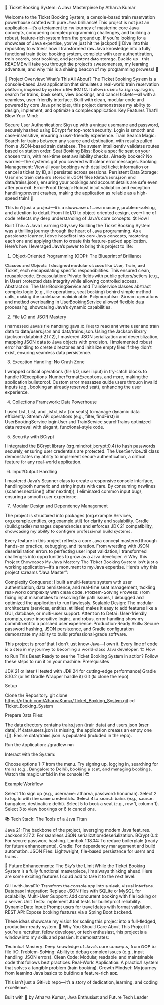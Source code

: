 🚂 Ticket Booking System: A Java Masterpiece by Atharva Kumar

Welcome to the Ticket Booking System, a console-based train reservation powerhouse crafted with pure Java brilliance! This project is not just an application—it’s a testament to my journey of mastering core Java concepts, conquering complex programming challenges, and building a robust, feature-rich system from the ground up. If you’re looking for a showcase of Java expertise, you’ve just hit the jackpot! 🎉
Dive into this repository to witness how I transformed raw Java knowledge into a fully functional train ticket booking system, complete with user authentication, train search, seat booking, and persistent data storage. Buckle up—this README will take you through the project’s awesomeness, my learning adventure, and why this is a shining beacon of my programming prowess! 🚀

🌟 Project Overview: What’s This All About?
The Ticket Booking System is a console-based Java application that simulates a real-world train reservation platform, inspired by systems like IRCTC. It allows users to sign up, log in, search for trains, book seats, view bookings, and cancel tickets—all with a seamless, user-friendly interface. Built with clean, modular code and powered by core Java principles, this project demonstrates my ability to design, implement, and optimize a complex application.
Key Features That’ll Blow Your Mind:

Secure User Authentication: Sign up with a unique username and password, securely hashed using BCrypt for top-notch security. Login is smooth and case-insensitive, ensuring a user-friendly experience.
Train Search Magic: Search for trains between any source and destination, with results pulled from a JSON-based train database. The system intelligently validates routes based on station order.
Seat Booking Bliss: Book a specific seat on your chosen train, with real-time seat availability checks. Already booked? No worries—the system’s got you covered with clear error messages.
Booking Management: View all your bookings with detailed ticket information or cancel a ticket by ID, all persisted across sessions.
Persistent Data Storage: User and train data are stored in JSON files (data/users.json and data/trains.json), ensuring your bookings and account details are safe even after you exit.
Error-Proof Design: Robust input validation and exception handling prevent crashes, making the application as reliable as a high-speed train! 🚄

This isn’t just a project—it’s a showcase of Java mastery, problem-solving, and attention to detail. From file I/O to object-oriented design, every line of code reflects my deep understanding of Java’s core concepts.
🛠️ How I Built This: A Java Learning Odyssey
Building the Ticket Booking System was a thrilling journey through the heart of Java programming. As a passionate learner, I dove headfirst into core Java concepts, mastering each one and applying them to create this feature-packed application. Here’s how I leveraged Java’s power to bring this project to life:
1. Object-Oriented Programming (OOP): The Blueprint of Brilliance

Classes and Objects: I designed modular classes like User, Train, and Ticket, each encapsulating specific responsibilities. This ensured clean, reusable code.
Encapsulation: Private fields with public getters/setters (e.g., in User) protected data integrity while allowing controlled access.
Abstraction: The UserBookingService and TrainService classes abstract complex logic (e.g., file operations, seat booking) behind simple method calls, making the codebase maintainable.
Polymorphism: Stream operations and method overloading in UserBookingService allowed flexible data processing, showcasing Java’s dynamic capabilities.

2. File I/O and JSON Mastery

I harnessed Java’s file handling (java.io.File) to read and write user and train data to data/users.json and data/trains.json.
Using the Jackson library (jackson-databind:2.17.2), I mastered JSON serialization and deserialization, mapping JSON data to Java objects with precision.
I implemented robust error handling to create directories and initialize empty files if they didn’t exist, ensuring seamless data persistence.

3. Exception Handling: No Crash Zone

I wrapped critical operations (file I/O, user input) in try-catch blocks to handle IOExceptions, NumberFormatExceptions, and more, making the application bulletproof.
Custom error messages guide users through invalid inputs (e.g., booking an already reserved seat), enhancing the user experience.

4. Collections Framework: Data Powerhouse

I used List<User>, List<Train>, and List<List<Integer>> (for seats) to manage dynamic data efficiently.
Stream API operations (e.g., filter, findFirst) in UserBookingService.loginUser and TrainService.searchTrains optimized data retrieval with elegant, functional-style code.

5. Security with BCrypt

I integrated the BCrypt library (org.mindrot:jbcrypt:0.4) to hash passwords securely, ensuring user credentials are protected.
The UserServiceUtil class demonstrates my ability to implement secure authentication, a critical feature for any real-world application.

6. Input/Output Handling

I mastered Java’s Scanner class to create a responsive console interface, handling both numeric and string inputs with care.
By consuming newlines (scanner.nextLine() after nextInt()), I eliminated common input bugs, ensuring a smooth user experience.

7. Modular Design and Dependency Management

The project is structured into packages (org.example.Services, org.example.entities, org.example.util) for clarity and scalability.
Gradle (build.gradle) manages dependencies and enforces JDK 21 compatibility, showcasing my ability to configure professional build systems.

Every feature in this project reflects a core Java concept mastered through hands-on practice, debugging, and iteration. From wrestling with JSON deserialization errors to perfecting user input validation, I transformed challenges into opportunities to grow as a Java developer.
🔥 Why This Project Showcases My Java Mastery
The Ticket Booking System isn’t just a working application—it’s a monument to my Java expertise. Here’s why this project screams “Java Master”:

Complexity Conquered: I built a multi-feature system with user authentication, data persistence, and real-time seat management, tackling real-world complexity with clean code.
Problem-Solving Prowess: From fixing input mismatches to resolving file path issues, I debugged and optimized the application to run flawlessly.
Scalable Design: The modular architecture (services, entities, utilities) makes it easy to add features like a GUI, database, or multi-user support.
Attention to Detail: User-friendly prompts, case-insensitive logins, and robust error handling show my commitment to a polished user experience.
Production-Ready Skills: Secure password hashing, JSON persistence, and Gradle configuration demonstrate my ability to build professional-grade software.

This project is proof that I don’t just know Java—I own it. Every line of code is a step in my journey to becoming a world-class Java developer.
🏗️ How to Run This Beast
Ready to see the Ticket Booking System in action? Follow these steps to run it on your machine:
Prerequisites

JDK 21 or later (I tested with JDK 24 for cutting-edge performance)
Gradle 8.10.2 (or let Gradle Wrapper handle it)
Git (to clone the repo)

Setup

Clone the Repository:
git clone https://github.com/AtharvaKumar/Ticket_Booking_System.git
cd Ticket_Booking_System


Prepare Data Files:

The data directory contains trains.json (train data) and users.json (user data).
If data/users.json is missing, the application creates an empty one ([]).
Ensure data/trains.json is populated (included in the repo).


Run the Application:
./gradlew run


Interact with the System:

Choose options 1–7 from the menu.
Try signing up, logging in, searching for trains (e.g., Bangalore to Delhi), booking a seat, and managing bookings.
Watch the magic unfold in the console! 😎



Example Workflow

Select 1 to sign up (e.g., username: atharva, password: honuman).
Select 2 to log in with the same credentials.
Select 4 to search trains (e.g., source: bangalore, destination: delhi).
Select 5 to book a seat (e.g., row 1, column 1).
Select 3 to view bookings or 6 to cancel one.

📚 Tech Stack: The Tools of a Java Titan

Java 21: The backbone of the project, leveraging modern Java features.
Jackson 2.17.2: For seamless JSON serialization/deserialization.
BCrypt 0.4: For secure password hashing.
Lombok 1.18.34: To reduce boilerplate (ready for future enhancements).
Gradle: For dependency management and build automation.
JSON Files: Lightweight, file-based persistence for users and trains.

🚀 Future Enhancements: The Sky’s the Limit
While the Ticket Booking System is a fully functional masterpiece, I’m always thinking ahead. Here are some exciting features I could add to take it to the next level:

GUI with JavaFX: Transform the console app into a sleek, visual interface.
Database Integration: Replace JSON files with SQLite or MySQL for scalability.
Multi-User Support: Add concurrent booking with file locking or a server.
Unit Tests: Implement JUnit tests for bulletproof reliability.
Dynamic Date Input: Prompt users for travel dates with format validation.
REST API: Expose booking features via a Spring Boot backend.

These ideas showcase my vision for scaling this project into a full-fledged, production-ready system.
🙌 Why You Should Care About This Project
If you’re a recruiter, fellow developer, or tech enthusiast, this project is a window into my skills and passion. It demonstrates:

Technical Mastery: Deep knowledge of Java’s core concepts, from OOP to file I/O.
Problem-Solving: Ability to debug complex issues (e.g., input handling, JSON errors).
Clean Code: Modular, readable, and maintainable code that follows best practices.
Real-World Application: A practical system that solves a tangible problem (train booking).
Growth Mindset: My journey from learning Java basics to building a feature-rich app.

This isn’t just a GitHub repo—it’s a story of dedication, learning, and coding excellence.



Built with 💪 by Atharva Kumar, Java Enthusiast and Future Tech Leader
